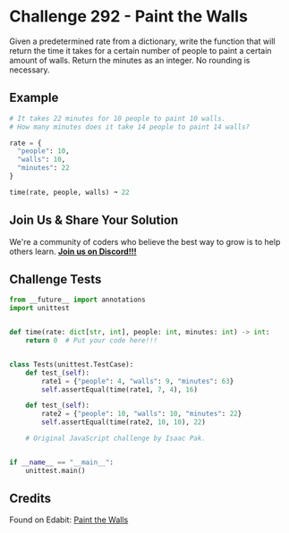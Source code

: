 # Challenge 292 - Paint the Walls

Given a predetermined rate from a dictionary, write the function that will return the time it takes for a certain number of people to paint a certain amount of walls. Return the minutes as an integer. No rounding is necessary.

## Example
```python
# It takes 22 minutes for 10 people to paint 10 walls.
# How many minutes does it take 14 people to paint 14 walls?

rate = {
  "people": 10,
  "walls": 10,
  "minutes": 22
}

time(rate, people, walls) ➞ 22
```
## Join Us & Share Your Solution

We're a community of coders who believe the best way to grow is to help others learn. **[Join us on Discord!!!]("https"://discord.gg/sfHykntuGy)**

## Challenge Tests
```python
from __future__ import annotations
import unittest


def time(rate: dict[str, int], people: int, minutes: int) -> int:
    return 0  # Put your code here!!!


class Tests(unittest.TestCase):
    def test_(self):
        rate1 = {"people": 4, "walls": 9, "minutes": 63}
        self.assertEqual(time(rate1, 7, 4), 16)

    def test_(self):
        rate2 = {"people": 10, "walls": 10, "minutes": 22}
        self.assertEqual(time(rate2, 10, 10), 22)

    # Original JavaScript challenge by Isaac Pak.


if __name__ == "__main__":
    unittest.main()
```
## Credits

Found on Edabit: [Paint the Walls](https://edabit.com/challenge/W8imhL66osEpK2ANs)
